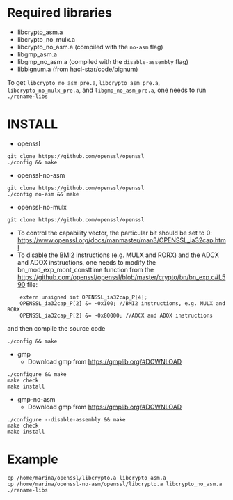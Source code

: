 Required libraries
==================
- libcrypto_asm.a
- libcrypto_no_mulx.a
- libcrypto_no_asm.a (compiled with the `no-asm` flag)
- libgmp_asm.a
- libgmp_no_asm.a (compiled with the `disable-assembly` flag)
- libbignum.a (from hacl-star/code/bignum)

To get `libcrypto_no_asm_pre.a`, `libcrypto_asm_pre.a`, `libcrypto_no_mulx_pre.a`, and `libgmp_no_asm_pre.a`, one needs to run `./rename-libs`


INSTALL
=======
- openssl
```
git clone https://github.com/openssl/openssl
./config && make
```

- openssl-no-asm
```
git clone https://github.com/openssl/openssl
./config no-asm && make
```

- openssl-no-mulx
```
git clone https://github.com/openssl/openssl
```
  * To control the capability vector, the particular bit should be set to 0: https://www.openssl.org/docs/manmaster/man3/OPENSSL_ia32cap.html
  * To disable the BMI2 instructions (e.g. MULX and RORX) and the ADCX and ADOX instructions, one needs to modify the bn_mod_exp_mont_consttime function from the https://github.com/openssl/openssl/blob/master/crypto/bn/bn_exp.c#L590 file:
```
    extern unsigned int OPENSSL_ia32cap_P[4];
    OPENSSL_ia32cap_P[2] &= ~0x100; //BMI2 instructions, e.g. MULX and RORX
    OPENSSL_ia32cap_P[2] &= ~0x80000; //ADCX and ADOX instructions
```
and then compile the source code
```
./config && make
```

- gmp
  * Download gmp from https://gmplib.org/#DOWNLOAD
```
./configure && make
make check
make install
```

- gmp-no-asm
  * Download gmp from https://gmplib.org/#DOWNLOAD
```
./configure --disable-assembly && make
make check
make install
```

Example
======
```
cp /home/marina/openssl/libcrypto.a libcrypto_asm.a
cp /home/marina/openssl-no-asm/openssl/libcrypto.a libcrypto_no_asm.a
./rename-libs
```
